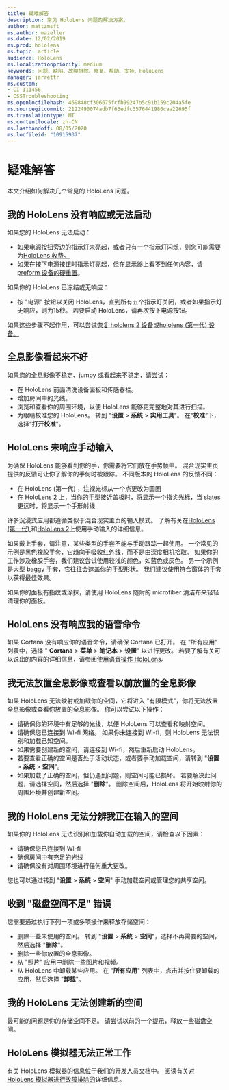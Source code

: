 ```yaml
---
title: 疑难解答
description: 常见 HoloLens 问题的解决方案。
author: mattzmsft
ms.author: mazeller
ms.date: 12/02/2019
ms.prod: hololens
ms.topic: article
audience: HoloLens
ms.localizationpriority: medium
keywords: 问题、缺陷、故障排除、修复、帮助、支持、HoloLens
manager: jarrettr
ms.custom:
- CI 111456
- CSSTroubleshooting
ms.openlocfilehash: 469848cf306675fcfb99247b5c91b159c204a5fe
ms.sourcegitcommit: 2122490074adb7f63edfc3576441980caa22695f
ms.translationtype: MT
ms.contentlocale: zh-CN
ms.lasthandoff: 08/05/2020
ms.locfileid: "10915937"
---
```

# 疑难解答

本文介绍如何解决几个常见的 HoloLens 问题。

## 我的 HoloLens 没有响应或无法启动

如果您的 HoloLens 无法启动：

- 如果电源按钮旁边的指示灯未亮起，或者只有一个指示灯闪烁，则您可能需要为[HoloLens 收费。](hololens-recovery.md#charge-the-device)
- 如果在按下电源按钮时指示灯亮起，但在显示器上看不到任何内容，请[preform 设备的硬重置](hololens-recovery.md#hard-reset-procedure)。

如果你的 HoloLens 已冻结或无响应：

- 按 "电源" 按钮以关闭 HoloLens，直到所有五个指示灯关闭，或者如果指示灯无响应，则为15秒。 若要启动 HoloLens，请再次按下电源按钮。

如果这些步骤不起作用，可以尝试[恢复 hololens 2 设备](hololens-recovery.md)或[hololens (第一代) 设备。](hololens1-recovery.md)

## 全息影像看起来不好

如果您的全息影像不稳定、jumpy 或看起来不稳定，请尝试：

- 在 HoloLens 前面清洗设备面板和传感器栏。
- 增加房间中的光线。
- 浏览和查看你的周围环境，以便 HoloLens 能够更完整地对其进行扫描。
- 为眼睛校准您的 HoloLens。 转到 "**设置**  >  **系统**  >  **实用工具**"。 在“**校准**”下，选择“**打开校准**”。

## HoloLens 未响应手动输入

为确保 HoloLens 能够看到你的手，你需要将它们放在手势帧中。  混合现实主页提供的反馈可让你了解你的手何时被跟踪。  不同版本的 HoloLens 的反馈不同：
- 在 HoloLens (第一代) ，注视光标从一个点更改为圆圈
- 在 HoloLens 2 上，当你的手型接近盖板时，将显示一个指尖光标，当 slates 更远时，将显示一个手形射线

许多沉浸式应用都遵循类似于混合现实主页的输入模式。  了解有关在[HoloLens (第一代) ](hololens1-basic-usage.md#use-hololens-with-your-hands)和[HoloLens 2](hololens2-basic-usage.md#the-hand-tracking-frame)上使用手动输入的详细信息。

如果戴上手套，请注意，某些类型的手套不能与手动跟踪一起使用。  一个常见的示例是黑色橡胶手套，它趋向于吸收红外线，而不是由深度相机拾取。  如果你的工作涉及橡胶手套，我们建议尝试使用较浅的颜色，如蓝色或灰色。  另一个示例是大型 baggy 手套，它往往会遮盖你的手型形状。 我们建议使用符合窗体的手套以获得最佳效果。

如果你的面板有指纹或涂抹，请使用 HoloLens 随附的 microfiber 清洁布来轻轻清理你的面板。

## HoloLens 没有响应我的语音命令

如果 Cortana 没有响应你的语音命令，请确保 Cortana 已打开。 在 "所有应用" 列表中，选择 " **Cortana**  >  **菜单**  >  **笔记本**  >  **设置**" 以进行更改。 若要了解有关可以说出的内容的详细信息，请参阅[使用语音操作 HoloLens](hololens-cortana.md)。

## 我无法放置全息影像或查看以前放置的全息影像

如果 HoloLens 无法映射或加载你的空间，它将进入 "有限模式"，你将无法放置全息影像或查看你放置的全息影像。 你可以尝试以下操作：

- 请确保你的环境中有足够的光线，以便 HoloLens 可以查看和映射空间。
- 请确保您已连接到 Wi-fi 网络。 如果你未连接到 Wi-fi，则 HoloLens 无法识别和加载已知空间。
- 如果需要创建新的空间，请连接到 Wi-fi，然后重新启动 HoloLens。
- 若要查看正确的空间是否处于活动状态，或者要手动加载空间，请转到 "**设置**  >  **系统**  >  **空间**"。
- 如果加载了正确的空间，但仍遇到问题，则空间可能已损坏。 若要解决此问题，请选择空间，然后选择 "**删除**"。 删除空间后，HoloLens 将开始映射你的周围环境并创建新空间。

## 我的 HoloLens 无法分辨我正在输入的空间

如果你的 HoloLens 无法识别和加载你自动加载的空间，请检查以下因素：

- 请确保您已连接到 Wi-fi
- 确保房间中有充足的光线
- 请确保没有对周围环境进行任何重大更改。

您也可以通过转到 "**设置**  >  **系统**  >  **空间**" 手动加载空间或管理您的共享空间。

## 收到 "磁盘空间不足" 错误

您需要通过执行下列一项或多项操作来释放存储空间：

- 删除一些未使用的空间。 转到 "**设置**  >  **系统**  >  **空间**"，选择不再需要的空间，然后选择 "**删除**"。
- 删除一些你放置的全息影像。
- 从 "照片" 应用中删除一些图片和视频。
- 从 HoloLens 中卸载某些应用。 在 "**所有应用**" 列表中，点击并按住要卸载的应用，然后选择 "**卸载**"。

## 我的 HoloLens 无法创建新的空间

最可能的问题是你的存储空间不足。 请尝试以前的一个[提示](#im-getting-a-low-disk-space-error)，释放一些磁盘空间。

## HoloLens 模拟器无法正常工作

有关 HoloLens 模拟器的信息位于我们的开发人员文档中。  阅读有关[对 HoloLens 模拟器进行故障排除的](https://docs.microsoft.com/windows/mixed-reality/using-the-hololens-emulator#troubleshooting)详细信息。
